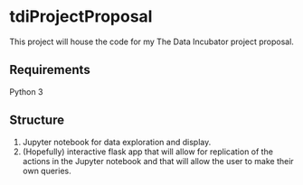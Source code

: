 # tdiProjectProposal
This project will house the code for my The Data Incubator project proposal.
## Requirements
Python 3
## Structure
1. Jupyter notebook for data exploration and display.
2. (Hopefully) interactive flask app that will allow for replication of the actions in the Jupyter notebook and that
will allow the user to make their own queries.
